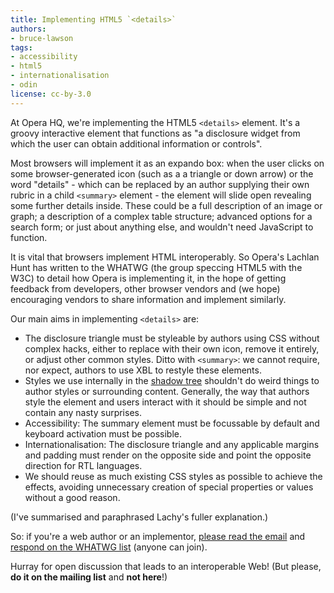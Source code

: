```yaml
---
title: Implementing HTML5 `<details>`
authors:
- bruce-lawson
tags:
- accessibility
- html5
- internationalisation
- odin
license: cc-by-3.0
---
```


<p>At Opera HQ, we&#39;re implementing the HTML5 <code>&lt;details&gt;</code> element. It&#39;s a groovy interactive element that functions as &quot;a disclosure widget from which the user can obtain additional information or controls&quot;.</p><p>Most browsers will implement it as an expando box: when the user clicks on some browser-generated icon (such as a a triangle or down arrow) or the word &quot;details&quot; - which can be replaced by an author supplying their own rubric in a child <code>&lt;summary&gt;</code> element - the element will slide open revealing some further details inside. These could be a full description of an image or graph; a description of a complex table structure; advanced options for a search form; or just about anything else, and wouldn&#39;t need JavaScript to function.</p>

<p>It is vital that browsers implement HTML interoperably. So Opera&#39;s Lachlan Hunt has written to the WHATWG (the group speccing HTML5 with the W3C) to detail how Opera is implementing it, in the hope of getting feedback from developers, other browser vendors and (we hope) encouraging vendors to share information and implement similarly.</p>

<p>Our main aims in implementing <code>&lt;details&gt;</code> are:</p>

<ul>
<li>The disclosure triangle must be styleable by authors using CSS without complex hacks, either to
replace with their own icon, remove it entirely, or  adjust
other common styles. Ditto with <code>&lt;summary&gt;</code>: we cannot require, nor expect, authors to use XBL to restyle these elements.</li>
<li>Styles we use internally in the <a href="http://glazkov.com/2011/01/14/what-the-heck-is-shadow-dom/">shadow tree</a> shouldn&#39;t do weird things to author styles or surrounding content. Generally, the way that authors style the element and users interact with it should be simple and not contain any nasty surprises.</li>
<li>Accessibility:  The summary element must be focussable by default and keyboard
activation must be possible.</li>
<li>Internationalisation: The disclosure triangle and any applicable margins and padding must
render on the opposite side and point the opposite direction for RTL
languages.</li>
<li>We should reuse as much existing CSS styles as possible to achieve the effects, avoiding unnecessary creation of special properties or values without a good reason.</li>
</ul>

<p>(I&#39;ve summarised and paraphrased Lachy&#39;s fuller explanation.)</p>
<p>So: if you&#39;re a web author or an implementor, <a href="http://lists.whatwg.org/pipermail/whatwg-whatwg.org/2011-April/031132.html">please read the email</a> and <a href="http://www.whatwg.org/mailing-list#specs">respond on the WHATWG list</a> (anyone can join).</p>
<p>Hurray for open discussion that leads to an interoperable Web! (But please, <strong>do it on the mailing list</strong> and <strong>not here</strong>!)</p>
